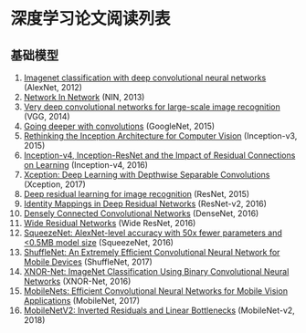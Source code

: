 # 深度学习论文阅读列表
## 基础模型
1. [Imagenet classification with deep convolutional neural networks](https://papers.nips.cc/paper/4824-imagenet-classification-with-deep-convolutional-neural-networks.pdf) (AlexNet, 2012)
2. [Network In Network](https://arxiv.org/pdf/1312.4400.pdf) (NIN, 2013)
3. [Very deep convolutional networks for large-scale image recognition](https://arxiv.org/pdf/1409.1556.pdf) (VGG, 2014)
4. [Going deeper with convolutions](http://www.cv-foundation.org/openaccess/content_cvpr_2015/papers/Szegedy_Going_Deeper_With_2015_CVPR_paper.pdf) (GoogleNet, 2015)
5. [Rethinking the Inception Architecture for Computer Vision](https://arxiv.org/pdf/1512.00567.pdf) (Inception-v3, 2015)
6. [Inception-v4, Inception-ResNet and the Impact of Residual Connections on Learning](https://arxiv.org/pdf/1602.07261.pdf) (Inception-v4, 2016)
7. [Xception: Deep Learning with Depthwise Separable Convolutions](http://openaccess.thecvf.com/content_cvpr_2017/papers/Chollet_Xception_Deep_Learning_CVPR_2017_paper.pdf) (Xception, 2017)
8. [Deep residual learning for image recognition](https://arxiv.org/pdf/1512.03385.pdf) (ResNet, 2015)
9. [Identity Mappings in Deep Residual Networks](https://arxiv.org/pdf/1603.05027.pdf) (ResNet-v2, 2016)
10. [Densely Connected Convolutional Networks](https://arxiv.org/pdf/1608.06993.pdf) (DenseNet, 2016)
11. [Wide Residual Networks](https://arxiv.org/pdf/1605.07146.pdf) (Wide ResNet, 2016)
12. [SqueezeNet: AlexNet-level accuracy with 50x fewer parameters and <0.5MB model size](https://arxiv.org/pdf/1602.07360.pdf) (SqueezeNet, 2016)
13. [ShuffleNet: An Extremely Efficient Convolutional Neural Network for Mobile Devices](https://arxiv.org/pdf/1707.01083.pdf) (ShuffleNet, 2017)
14. [XNOR-Net: ImageNet Classification Using Binary Convolutional Neural Networks](https://pjreddie.com/media/files/papers/xnor.pdf) (XNOR-Net, 2016)
15. [MobileNets: Efficient Convolutional Neural Networks for Mobile Vision Applications](https://arxiv.org/pdf/1704.04861.pdf) (MobileNet, 2017)
16. [MobileNetV2: Inverted Residuals and Linear Bottlenecks](https://arxiv.org/pdf/1801.04381.pdf) (MobileNet-v2, 2018)


